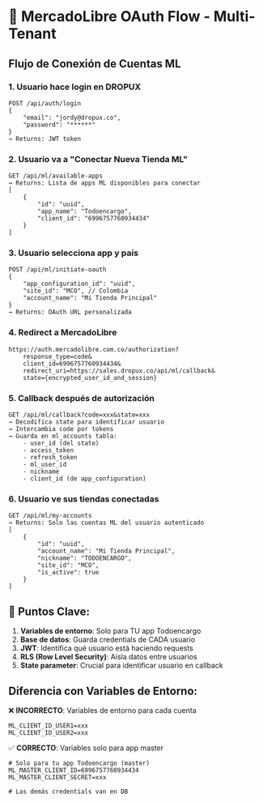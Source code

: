 # 🔐 MercadoLibre OAuth Flow - Multi-Tenant

## Flujo de Conexión de Cuentas ML

### 1. Usuario hace login en DROPUX
```
POST /api/auth/login
{
    "email": "jordy@dropux.co",
    "password": "******"
}
→ Returns: JWT token
```

### 2. Usuario va a "Conectar Nueva Tienda ML"
```
GET /api/ml/available-apps
→ Returns: Lista de apps ML disponibles para conectar
[
    {
        "id": "uuid",
        "app_name": "Todoencargo",
        "client_id": "6996757760934434"
    }
]
```

### 3. Usuario selecciona app y país
```
POST /api/ml/initiate-oauth
{
    "app_configuration_id": "uuid",
    "site_id": "MCO", // Colombia
    "account_name": "Mi Tienda Principal"
}
→ Returns: OAuth URL personalizada
```

### 4. Redirect a MercadoLibre
```
https://auth.mercadolibre.com.co/authorization?
    response_type=code&
    client_id=6996757760934434&
    redirect_uri=https://sales.dropux.co/api/ml/callback&
    state={encrypted_user_id_and_session}
```

### 5. Callback después de autorización
```
GET /api/ml/callback?code=xxx&state=xxx
→ Decodifica state para identificar usuario
→ Intercambia code por tokens
→ Guarda en ml_accounts tabla:
    - user_id (del state)
    - access_token
    - refresh_token
    - ml_user_id
    - nickname
    - client_id (de app_configuration)
```

### 6. Usuario ve sus tiendas conectadas
```
GET /api/ml/my-accounts
→ Returns: Solo las cuentas ML del usuario autenticado
[
    {
        "id": "uuid",
        "account_name": "Mi Tienda Principal",
        "nickname": "TODOENCARGO",
        "site_id": "MCO",
        "is_active": true
    }
]
```

## 🔑 Puntos Clave:

1. **Variables de entorno**: Solo para TU app Todoencargo
2. **Base de datos**: Guarda credentials de CADA usuario
3. **JWT**: Identifica qué usuario está haciendo requests
4. **RLS (Row Level Security)**: Aísla datos entre usuarios
5. **State parameter**: Crucial para identificar usuario en callback

## Diferencia con Variables de Entorno:

❌ **INCORRECTO**: Variables de entorno para cada cuenta
```env
ML_CLIENT_ID_USER1=xxx
ML_CLIENT_ID_USER2=xxx  
```

✅ **CORRECTO**: Variables solo para app master
```env
# Solo para tu app Todoencargo (master)
ML_MASTER_CLIENT_ID=6996757760934434
ML_MASTER_CLIENT_SECRET=xxx

# Las demás credentials van en DB
```